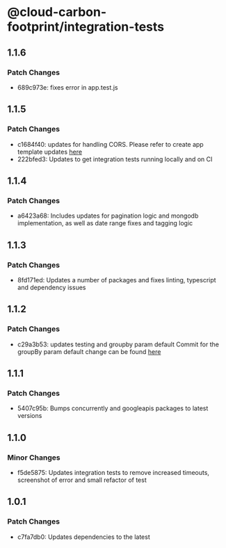 # @cloud-carbon-footprint/integration-tests

## 1.1.6

### Patch Changes

- 689c973e: fixes error in app.test.js

## 1.1.5

### Patch Changes

- c1684f40: updates for handling CORS. Please refer to create app template updates [here](https://github.com/cloud-carbon-footprint/cloud-carbon-footprint/commit/9afbcf704797f20867b54c6a627415674f49db96)
- 222bfed3: Updates to get integration tests running locally and on CI

## 1.1.4

### Patch Changes

- a6423a68: Includes updates for pagination logic and mongodb implementation, as well as date range fixes and tagging logic

## 1.1.3

### Patch Changes

- 8fd171ed: Updates a number of packages and fixes linting, typescript and dependency issues

## 1.1.2

### Patch Changes

- c29a3b53: updates testing and groupby param default
  Commit for the groupBy param default change can be found [here](https://github.com/cloud-carbon-footprint/cloud-carbon-footprint/commit/a6630892a294213b798cb529ffe8f3504f7a7dad)

## 1.1.1

### Patch Changes

- 5407c95b: Bumps concurrently and googleapis packages to latest versions

## 1.1.0

### Minor Changes

- f5de5875: Updates integration tests to remove increased timeouts, screenshot of error and small refactor of test

## 1.0.1

### Patch Changes

- c7fa7db0: Updates dependencies to the latest
